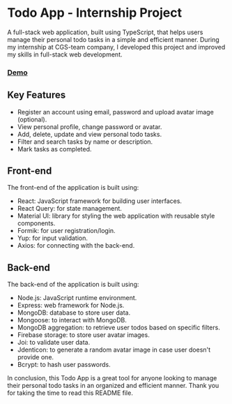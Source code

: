 # Todo App - Internship Project

A full-stack web application, built using TypeScript, that helps users manage their personal todo tasks in a simple and efficient manner. During my internship at CGS-team company, I developed this project and improved my skills in full-stack web development.

### [Demo](https://www.loom.com/share/45c37dc7c23d4ae9b486091db386e181)

## Key Features
- Register an account using email, password and upload avatar image (optional).
- View personal profile, change password or avatar.
- Add, delete, update and view personal todo tasks.
- Filter and search tasks by name or description.
- Mark tasks as completed.

## Front-end
The front-end of the application is built using:
- React: JavaScript framework for building user interfaces.
- React Query: for state management.
- Material UI: library for styling the web application with reusable style components.
- Formik: for user registration/login.
- Yup: for input validation.
- Axios: for connecting with the back-end.

## Back-end
The back-end of the application is built using:
- Node.js: JavaScript runtime environment.
- Express: web framework for Node.js.
- MongoDB: database to store user data.
- Mongoose: to interact with MongoDB.
- MongoDB aggregation: to retrieve user todos based on specific filters.
- Firebase storage: to store user avatar images.
- Joi: to validate user data.
- Jdenticon: to generate a random avatar image in case user doesn't provide one.
- Bcrypt: to hash user passwords.

In conclusion, this Todo App is a great tool for anyone looking to manage their personal todo tasks in an organized and efficient manner. Thank you for taking the time to read this README file.
